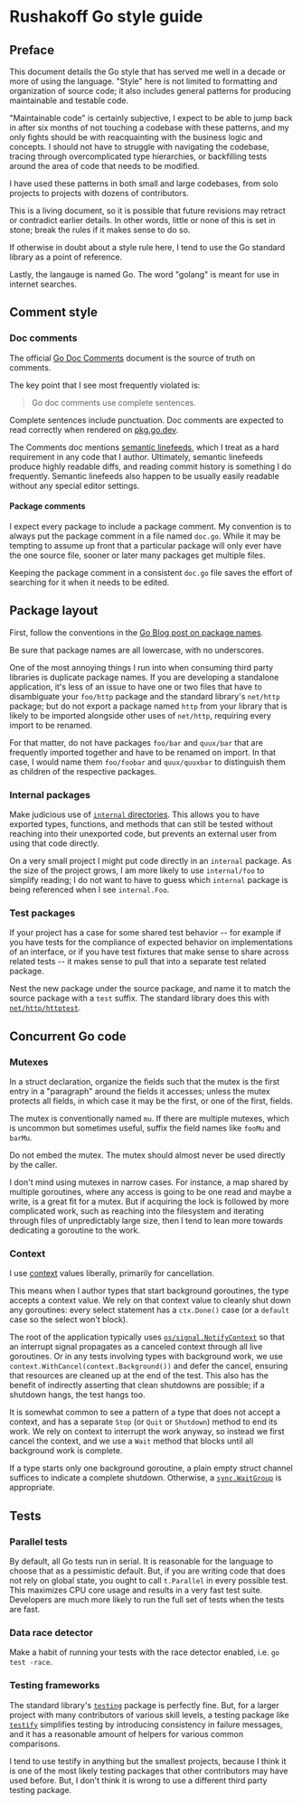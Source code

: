 # Rushakoff Go style guide

## Preface

This document details the Go style that has served me well in a decade or more of using the language.
"Style" here is not limited to formatting and organization of source code;
it also includes general patterns for producing maintainable and testable code.

"Maintainable code" is certainly subjective,
I expect to be able to jump back in after six months of not touching a codebase with these patterns,
and my only fights should be with reacquainting with the business logic and concepts.
I should not have to struggle with navigating the codebase, tracing through overcomplicated type hierarchies,
or backfilling tests around the area of code that needs to be modified.

I have used these patterns in both small and large codebases,
from solo projects to projects with dozens of contributors.

This is a living document, so it is possible that future revisions
may retract or contradict earlier details.
In other words, little or none of this is set in stone;
break the rules if it makes sense to do so.

If otherwise in doubt about a style rule here,
I tend to use the Go standard library as a point of reference.

Lastly, the langauge is named Go.
The word "golang" is meant for use in internet searches.

## Comment style

### Doc comments

The official [Go Doc Comments](https://go.dev/doc/comment) document is the source of truth on comments.

The key point that I see most frequently violated is:

> Go doc comments use complete sentences.

Complete sentences include punctuation.
Doc comments are expected to read correctly when rendered on [pkg.go.dev](https://pkg.go.dev).

The Comments doc mentions [semantic linefeeds](https://rhodesmill.org/brandon/2012/one-sentence-per-line/),
which I treat as a hard requirement in any code that I author.
Ultimately, semantic linefeeds produce highly readable diffs,
and reading commit history is something I do frequently.
Semantic linefeeds also happen to be usually easily readable without any special editor settings.

#### Package comments

I expect every package to include a package comment.
My convention is to always put the package comment in a file named `doc.go`.
While it may be tempting to assume up front that a particular package
will only ever have the one source file,
sooner or later many packages get multiple files.

Keeping the package comment in a consistent `doc.go` file saves the effort
of searching for it when it needs to be edited.

## Package layout

First, follow the conventions in the [Go Blog post on package names](https://go.dev/blog/package-names).

Be sure that package names are all lowercase, with no underscores.

One of the most annoying things I run into when consuming third party libraries is duplicate package names.
If you are developing a standalone application, it's less of an issue to have one or two files
that have to disambiguate your `foo/http` package and the standard library's `net/http` package;
but do not export a package named `http` from your library that is likely to be imported alongside
other uses of `net/http`, requiring every import to be renamed.

For that matter, do not have packages `foo/bar` and `quux/bar` that are frequently imported together
and have to be renamed on import.
In that case, I would name them `foo/foobar` and `quux/quuxbar` to distinguish them as children
of the respective packages.

<!-- TODO: maybe mention upward/downward dependence? -->

### Internal packages

Make judicious use of [`internal` directories](https://pkg.go.dev/cmd/go#hdr-Internal_Directories).
This allows you to have exported types, functions, and methods that can still be tested
without reaching into their unexported code,
but prevents an external user from using that code directly.

On a very small project I might put code directly in an `internal` package.
As the size of the project grows, I am more likely to use `internal/foo` to simplify reading;
I do not want to have to guess which `internal` package is being referenced when I see `internal.Foo`.

### Test packages

If your project has a case for some shared test behavior --
for example if you have tests for the compliance of expected behavior on implementations of an interface,
or if you have test fixtures that make sense to share across related tests --
it makes sense to pull that into a separate test related package.

Nest the new package under the source package, and name it to match the source package with a `test` suffix.
The standard library does this with [`net/http/httptest`](https://pkg.go.dev/net/http/httptest).

## Concurrent Go code

### Mutexes

In a struct declaration, organize the fields such that the mutex
is the first entry in a "paragraph" around the fields it accesses;
unless the mutex protects all fields, in which case it may be the first, or one of the first, fields.

The mutex is conventionally named `mu`.
If there are multiple mutexes, which is uncommon but sometimes useful,
suffix the field names like `fooMu` and `barMu`.

Do not embed the mutex.
The mutex should almost never be used directly by the caller.

I don't mind using mutexes in narrow cases.
For instance, a map shared by multiple goroutines,
where any access is going to be one read and maybe a write,
is a great fit for a mutex.
But if acquiring the lock is followed by more complicated work, such as
reaching into the filesystem and iterating through files of unpredictably large size,
then I tend to lean more towards dedicating a goroutine to the work.

### Context

I use [context](https://pkg.go.dev/context) values liberally,
primarily for cancellation.

This means when I author types that start background goroutines,
the type accepts a context value.
We rely on that context value to cleanly shut down any goroutines:
every select statement has a `ctx.Done()` case (or a `default` case so the select won't block).

The root of the application typically uses [`os/signal.NotifyContext`](https://pkg.go.dev/os/signal#NotifyContext)
so that an interrupt signal propagates as a canceled context through all live goroutines.
Or in any tests involving types with background work,
we use `context.WithCancel(context.Background())` and defer the cancel,
ensuring that resources are cleaned up at the end of the test.
This also has the benefit of indirectly asserting that clean shutdowns are possible;
if a shutdown hangs, the test hangs too.

It is somewhat common to see a pattern of a type that does not accept a context,
and has a separate `Stop` (or `Quit` or `Shutdown`) method to end its work.
We rely on context to interrupt the work anyway,
so instead we first cancel the context,
and we use a `Wait` method that blocks until all background work is complete.

If a type starts only one background goroutine,
a plain empty struct channel suffices to indicate a complete shutdown.
Otherwise, a [`sync.WaitGroup`](https://pkg.go.dev/sync#WaitGroup) is appropriate.

## Tests

### Parallel tests

By default, all Go tests run in serial.
It is reasonable for the language to choose that as a pessimistic default.
But, if you are writing code that does not rely on global state,
you ought to call `t.Parallel` in every possible test.
This maximizes CPU core usage and results in a very fast test suite.
Developers are much more likely to run the full set of tests when the tests are fast.

### Data race detector

Make a habit of running your tests with the race detector enabled,
i.e. `go test -race`.

### Testing frameworks

The standard library's [`testing`](https://pkg.go.dev/testing) package is perfectly fine.
But, for a larger project with many contributors of various skill levels,
a testing package like [`testify`](https://pkg.go.dev/github.com/stretchr/testify)
simplifies testing by introducing consistency in failure messages,
and it has a reasonable amount of helpers for various common comparisons.

I tend to use testify in anything but the smallest projects,
because I think it is one of the most likely testing packages
that other contributors may have used before.
But, I don't think it is wrong to use a different third party testing package.

<!-- TODO:
- prefer single long lived goroutine
- error wrapping
- prefer non-anonymous goroutines
- supported versions of Go
-->
